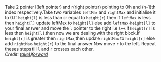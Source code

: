 Take 2 pointer l(left pointer) and r(right pointer) pointing to 0th and (n-1)th index respectively.Take two variables `leftMax` and `rightMax` and initialise it to 0.If `height[l]` is less than or equal to `height[r]` then if `leftMax` is less then `height[l]` update leftMax to `height[l]` else add `leftMax-height[l]` to your final answer and move the `l` pointer to the right i.e `l++`.If `height[r]` is less then `height[l]`,then now we are dealing with the right block.If `height[r]` is greater then `rightMax`,then update `rightMax` to `height[r]` else add `rightMax-height[r]` to the final answer.Now move `r` to the left. Repeat theses steps till `l` and `r` crosses each other.
​  
*Credit: [takeUforward](https://takeuforward.org/data-structure/trapping-rainwater/)*
